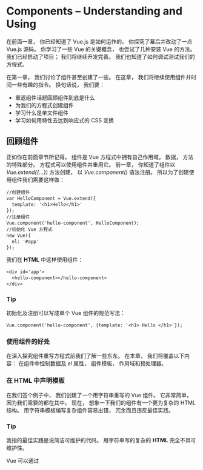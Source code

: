 # Components – Understanding and Using

在前面一章， 你已经知道了 Vue.js 是如何运作的。 你探究了幕后并改动了一点 Vue.js 源码。 你学习了一些 Vue 的关键概念， 也尝试了几种安装 Vue 的方法。 我们已经启动了项目； 我们将继续开发完善。 我们也知道了如何调试测试我们的方程式。

在第一章， 我们讨论了组件甚至创建了一些。 在这章， 我们将继续使用组件并时间一些有趣的指令。 换句话说， 我们要：

* 重返组件话题回顾组件到底是什么
* 为我们的方程式创建组件
* 学习什么是单文件组件
* 学习如何用特性去达到响应式的 CSS 变换

## 回顾组件

正如你在前面章节所记得， 组件是 Vue 方程式中拥有自己作用域， 数据， 方法的特殊部分。 方程式可以使用组件并重用它。 前一章， 你知道了组件以 *Vue.extend({...})* 方法创建， 以 *Vue.component()* 语法注册。 所以为了创建使用组件我们需要这样做：

```
//创建组件
var HelloComponent = Vue.extend({
  template: '<h1>Hello</h1>'
});
//注册组件
Vue.component('hello-component', HelloComponent);
//初始化 Vue 方程式
new Vue({
  el: '#app'
});
```

我们在 **HTML** 中这样使用组件：

```
<div id='app'>
  <hello-component></hello-component>
</div>
```

### Tip
初始化及注册可以写成单个 Vue 组件的规范写法：

```
Vue.component('hello-component', {template: '<h1> Hello </h1>'});
```

### 使用组件的好处
在深入探究组件重写方程式前我们了解一些东东。 在本章， 我们将覆盖以下内容： 在组件中控制数据及 *el* 属性， 组件模板， 作用域和预处理器。

### 在 HTML 中声明模板

在我们签个例子中， 我们创建了一个用字符串重写的 Vue 组件。 它非常简单， 因为我们需要的都在其中。 现在， 想象一下我们的组件有一个更为复杂的 HTML 结构。 用字符串模板编写复杂组件容易出错， 冗余而且违反最佳实践。

### Tip

我指的最佳实践是说简洁可维护的代码。 用字符串写的复杂的 **HTML** 完全不具可维护性。

Vue 可以通过 *<template>* 标签在 **HTML** 声明模板。

在 **HTML** 中重写我们的事例。

```
<template id="hello">
  <h1>Hello</h1>
</template>
```

然后再里面加上我们的组件， 我们需要一个 ID 来指定模板。

```
Vue.component('hello-component', {
  template: '#hello'
})
```
我们的整个代码看上去像这样：

```
<body>
  <template id="hello">
    <h1>Hello</h1>
  </template>
  <div id="app">
    <hello-component></hello-component>
  </div>
  <script src="vue.js"></script>
  <script>
    Vue.component('hello-component', {
      template: '#hello'
    });
    new Vue({
      el: '#app'
    });
  </script>
</body>
```

在前面的事例里， 我们只在组件中使用了 *template* 特性。 现在让我们来看看数据和 *el* 特性应该在组件里如何配置。

## 在组件里控制数据和 el 属性
正如前面提及的， 组件的语法和 Vue 实例的语法很想， 但是它必须扩展自 Vue 而非直接被调用。 有了这个前提， 貌似这样创建组件才对：

```
var HelloComponent = Vue.extend({
  el: '#hello',
  data: {msg: 'hello'}
})
```

但是这样会导致作用域泄漏， 每一个 *HelloComponent* 实例都会共享相同的 *data 和 el*。 这不是我们想要的。  这就是 Vue 为什么会明确地要求我们以函数的形式来声明这些属性。

```
var HelloComponent = Vue.component('hello-component', {
  el: function () {
  return '#hello';
  },
  data: function () {
    return {
      msg: 'Hello'
    }
  }
});
```

甚至当你以对象的方式声明 *data* 和 *el* 时， Vue 会有善意的警告。

![](imgs/3-1.png)

Vue 会在你用对象作为数据时发出警告

## 组件的作用域

正如已经提到的， 所有的组件拥有它们自己的作用域， 而且不会被其他组件访问到。 然而， 全局的方程式作用域可以被所有注册过的组件访问到哦。
你可以看到组件的作用域是本地的， 而方程式的作用域是全局的。 这是当然得。 但是， 在组件内使用父作用域不再直接。你不得不明确指出到底哪个组件的父级数据属性可以被访问，通过使用 *prop* 属性，然后通过 *v-bind* 语法把他们绑定到组件实例上。

我们可以先声明 HelloComponent 组件并包含数据及 msg 特性：

```
Vue.component('hello-component', {
    data: function () {
      return {
        msg: 'Hello'
      }
    }
});
```

创建 Vue 实例并包含一些数据：

```
new Vue({
  el: '#app',
  data: {
    user: 'hero'
  }
});
```

在我们的 **HTML** 里， 创建模板并以 ID 的形式应用到组件上：

```
//模板声明
<template id="hello">
  <h1>{{msg}} {{user}}</h1>
</template>

//在组件中使用模板
Vue.component('hello-component', {
  template: '#hello',
  data: function () {
    return {
    msg: 'Hello'
    }
  }
});
```
为了在页面中看到组件， 我们应该在 **HTML** 中调用它：

```
<div id="app">
 <hello-component></hello-component>
</div>
```

如果你在浏览器中打开页面， 你只能看到 **Hello**； *user* 数据属性未被绑定到组件中：

![](imgs/3-2.png)

父级的数据属性未被绑定到 Vue 组件中。

为了绑定父级的数据， 我们不得不做一下两件事：

* 在 prop 特性中指明这个属性
* 把它绑定到 hello-component 调用

```
//在组件里调用父级数据特性
Vue.component('hello-component', {
  template: '#hello',
  data: function () {
    return {
      msg: 'Hello'
    }
},
  props: ['user']
});

//向组件绑定 user 数据属性
<div id="app">
<hello-component v-bind:user="user"></hello-component>
</div>
```

刷新页面， 你将看到如下消息：

![](imgs/3-3.png)

纠正向父级数据属性的绑定后， 一切按期执行了。

### Tip
实际上， *v-bind:user* 语法可以有如下的简写：

```
<hello-component :user="user"></hello-component>
```

## 组件嵌套组件

组件的美好之处在于它们可以在其它组件里面重用就像乐高中的砖块一样！ 我们来创建另一个组件； 一个叫 **greetings** 被两个二级组件(form asking 和 hello component )组成的组件。

我们先来声明模板：

```
<!--form 模板-->
<template id="form">
  <div>
    <label for="name">What's your name?</label>
    <input v-model="user" type="text" id="name">
    </div>
</template>
  //saying hello 模板
<template id="hello">
  <h1>{{msg}} {{user}}</h1>
</template>
```

现在，我们在这些模板的基础上来注册两个 Vue 组件：

```
//注册 form 组件
Vue.component('form-component', {
  template: '#form',
  props: ['user']
});
//注册 hello 组件
Vue.component('hello-component', {
  template: '#hello',
  data: function () {
  return {
    msg: 'Hello'
  }
},
  props: ['user']
});
```

最后， 我们将创建我们的 greetings 模板， 它使用了 *form 和 hello* 组件。 别忘了我们已经向组件绑定了 *user* 属性。

```
<template id="greetings">
  <div>
  <form-component :user="user"></form-component>
  <hello-component :user="user"></hello-component>
  </div>
</template>
```

此时， 我们可以创建我们的 greetings 组件并在内使用 greetings 模板。

我们在这个组件内初始化带 user 名字的数据函数：

```
//基于 greetings 模板创建 greetings 组件
Vue.component('greetings-component', {
  template: '#greetings',
  data: function () {
    return {
      user: 'hero'
    }
  }
});
```

在我们的主要方程式中， 调用 greetings 组件：

```
<div id="app">
  <greetings-component></greetings-component>
</div>
```

别忘了初始化 Vue 实例

```
new Vue({
  el: '#app'
})
```

在浏览器中打开页面， 你可以看到如下输出：

![](imgs/3-4.png)

一个由不同组件构成的页面

尝试在 input 内改变 name 值。期望它会改变因为我们已经绑定了它， 但是奇怪的是， 改变并未发生。 啊哦， 就是这样。 默认情况下， 所有的属性遵守单向数据绑定。 这意味着在父级作用域内的变化将通知到所有子极组件反之失效。 这可以防止子极组件意外破坏父级状态。 就是这样， 但是， 也可以通过调用 *events* 强迫子极组件与他们的父级通信。 具体查看 Vue 文档 https://vuejs.org/guide/components.html#Custom-Events。

在我们的例子中， 我们可以在每次输入变化时向 form input 组件绑定 user 模型， 然后分发 input 事件。 我们通过使用 *v-on:input* 修饰符来完成它， 就如在这里被描述的一样  https://vuejs.org/guide/components.html#Form-Input-Components-using-Custom-Events 。

因此， 我们必须向 form-component 传入 *v-model="user"* ：

```
<form-component v-model="user"></form-component>
```

然后， form-component 应该接收 value 属性并分发 input 事件：

```
Vue.component('form-component', {
  template: '#form',
  props: ['value'],
  methods: {
    onInput: function (event) {
      this.$emit('input', event.target.value)
    }
  }
});
```

在 form-component 模板内的输入框应该绑定 *v-on:input* 和用 *v-on:input* 修饰符的 onInput 方法：

```
<input v-bind:value="value" type="text" id="name" v-on:input="onInput">
```

### Tip

事实上， 在先前的 Vue 2.0 中，这种在组件和父级间双向的同步是可以通过 **sync** 修饰符来交流属性的：

```
<form-component :user.sync="user"></form-component>
```

刷新页面。 你现在就可以改变输入框内的值了， 它会迅速地传递给父级作用域， 从而也也可通知给其它子组件。

![](imgs/3-5.png)

通过 .sync 修饰符可以在父级和子组件键形成双向绑定。

你可以在这里发现这个事例 https://jsfiddle.net/chudaol/1mzzo8yn/。

### Tip

在 Vue 2.0 版本前， 这里还有其它数据绑定修饰符， *.once* 。用这个修饰符， 数据将只绑定一次， 任何其它的变化不再影响到组件的状态。 比较下面几种方式：

```
<form-component :user="user"></form-component>

<form-component :user.sync="user"></form-component>

<form-component :user.once="user"></form-component>
```

## 用一个简单组件来重写购物清单

既然我们已经深入了解了组件， 我们就来用组件重写购物清单吧。

### Tip
对于需要重写的方程式， 我们需要基于这个版本  https://jsfiddle.net/chudaol/vxfkxjzk/3/。

当我们开始讨论组件的时候， 我们已经这样做过了。 不过那时，我们使用了模板字符串来设置组件。 现在我们用刚刚学习的组件配置来重写。 我们再来看看组件的界面和标识。

![](imgs/3-6.png)

我们的购物清单有四个组件

因此， 我建议应该包含这个四个组件：
* AddItemComponent： 增加新的列表项
* ItemComponent： 渲染后的购物列表
* ItemsComponent： 渲染并操作列表
* ChangeTitleComponent： 改变标题

## 为组件们定义模板
为我们的组件提供模板， 假设组件已经被定义注册。

### 注意

**CamelCase VS kebab-case** 你可能已经注意到我们在声明组件名字时使用了驼峰式 *( var HelloComponent = Vue.extend({...}))* ，我们以短横线隔开式来命名它们： *Vue.component('hello-component',　{...})* 。 我们这么做是因为 **HTML** 不区别大小写的特性。 因此呢， 我们的组件将会是这个样子地：

```
add-item-component

item-component

items-component

change-title-component
```

可以在这里看一下我们以前的例子  ( https://jsfiddle.net/chudaol/vxfkxjzk/3/ )。

我们来用模板和组件名重写它。 在这部分， 我们将只关心呈现层， 对于数据绑定的控制留到后面。 我们只复制粘贴方程式的部分 **HTML** 然后在我们的组件中重用。 我们的模板看起来像下面的这样：

```
<!--add new item template-->
<template id="add-item-template">
  <div class="input-group">
  <input @keyup.enter="addItem" v-model="newItem"
  placeholder="add shopping list item" type="text"
  class="form-control">
  <span class="input-group-btn">
  <button @click="addItem" class="btn btn-default"
  type="button">Add!</button>
  </span>
  </div>
</template>

<!--list item template-->
<template id="item-template">
  <li :class="{ 'removed': item.checked }">
  <div class="checkbox">
  <label>
  <input type="checkbox" v-model="item.checked"> {{ item.text }}
  </label>
  </div></li>
</template>

<!--items list template-->
<template id="items-template">
  <ul>
  <item-component v-for="item in items" :item="item">
  </item-component>
  </ul>
</template>

<!--change title template-->
<template id="change-title-template">
  <div>
  <em>Change the title of your shopping list here</em>
  <input v-bind:value="value" v-on:input="onInput"/>
  </div>
</template>
```

我们的中枢组件将包含一些组件。

```
<div id="app" class="container">
  <h2>{{ title }}</h2>
  <add-item-component></add-item-component>
  <items-component :items="items"></items-component>
  <div class="footer">
    <hr/>
    <change-title-component v-model="title"</change-title-component>
  </div>
</div>
```

如你所见， 模板的主要部分都是复制粘贴了相应的 **HTML** 代码。

但是呢， 这里有很多重要的不同点。 在 list item 模板中， 作了轻微的改动。 你已经在前面学习了 *v-for* 指令。 在前面的例子中， 我们把它用在 *<li>* 这样的元素上。 现在你将看到我们同样把它应用在 Vue 自定义组件上。

你同样可能观察到了在标题模板上的小变化。 现在它有了一个绑定到它身上的值， 也使用了 *v-on:input* 修饰符进行分发 *onInput* 方法。 正如你在前面所学习的， 自组件不能在没有事件系统的情况下直接影响父级数据。

## 定义注册所有组件

先看一眼我们先前做的购物清单方程式： https://jsfiddle.net/chudaol/c8LjyenL/ 。 我们来加点创建组件的代码。 我们将使用模板的 ID 来定义组件的模板特性。 同时， 别忘了从父级传入的 *props* 特性。 因此， 我们的代码如下：

```
//add item component
Vue.component('add-item-component', {
  template: '#add-item-template',
  data: function () {
    return {
      newItem: ''
    }
}
});

//item component
Vue.component('item-component', {
  template: '#item-template',
  props: ['item']
});

//items component
Vue.component('items-component', {
  template: '#items-template',
  props: ['items']
});
//change title component
Vue.component('change-title-component', {
  template: '#change-title-template',
  props: ['value'],
  methods: {
    onInput: function (event) {
      this.$emit('input', event.target.value)
    }
  }
});
```

如你所见， 在每个组件的 *props* 特性中， 我们都传入了不同的数据特性。 我们同样在 *add-item-template* 组件里移入了 *newItem* 特性。 在 *change-title-template* 组件里增加了 *onInput* 方法用来分发输入事件， 所以用户的操作才会影响到父级组件。

在浏览器里打开 **HTML** 文件。 界面和以前的一模一样！ 我们完成的代码可以在这里查看 https://jsfiddle.net/chudaol/xkhum2ck/1/。

## 练习

尽管我们的方程式看起来没什么变化， 它的功能却不在了。 不仅无法增加列表项， 而且会在控制台输出错误信息。

请使用事件系统为我们的组件添加功能。

在附录里的练习答案参考里有一个解决方案。

## 单文件组件

我们知道以前的最佳实践是分离 **HTML 、 CSS、 JavaScript**。 一些例如 React 的现代化的框架慢慢越过了这个规则。 当今， 在一个单文件里写结构， 样式， 逻辑代码已经很普遍了。 事实上， 对于一些小型组件， 我们完全可以转换成这种架构。 Vue 同样允许你在同一个文件里定义一切东东。 这种类型的组件被认为是单文件组件。

### 注意

单文件组件以 *.vue* 结束。 想这种类型的方程式可以使用 *webpack vue* 来配置。 生成这种类型的方程式， 最简单的方法就是使用 *vue-cli* (https://github.com/vuejs-templates/webpack)。

一个 Vue 组件可以由三部分组成：

* script
* template
* style

每个部分就如你所想的那样。 在 *<template>* 标签内放入 **HTML** 模板， 在 *<script>* 标签内放入 JavaScript 代码， 在 *<style>* 标签内放入 CSS 样式。

你还记得我们的 *hello-component* 组建吗？ 从这里回顾一下 https://jsfiddle.net/chudaol/mf82ts9a/2/ 。

通过使用 *vue-cli 的 webpack-simple* 命令来生成脚手架。

```
npm install -g vue-cli vue init webpack-simple
```

以 Vue 组件来重写它， 创建我们的 *HelloComponent.vue* 文件， 增加如下代码：

```
<template>
  <h1>{{ msg }}</h1>
</template>

<script>
export default {
  data () {
    return {
      msg : 'Hello!'
    }
  }
}
</script>
```

注意我们不需要为我们的组件增加特殊的模板标记。
作为一个问单间组件， 已经隐式地说明模板已经在这个文件中被用于单个定义了。 你可能注意到这里有些 ES6 的语法。 当然， 也别忘了数据特性应该是个函数而非对象。

在我们的中枢脚本中， 我们需要创建 Vue app 来通知脚本使用 *HelloComponent* 组件：

```
import Vue from 'vue'
import HelloComponent from './HelloComponent.vue'
new Vue({
  el: '#app',
  components: { HelloComponent }
});
```

我们在 *index.html* 中的标记将不会改变。 它依然需要调用 *hello-component* ：

```
<body>
  <div id="app">
    <hello-component></hello-component>
  </div>
  <script src="./dist/build.js"></script>
</body>
```

我们现在只需要安装 *npm* 依赖了(如果还没有的话)， 构建方程式。

```
npm install
npm run dev
```

搞定， 你的浏览器将自动打开 *localhost:8080* 页面。

你可以在[chapter3/hello/](https://github.com/PacktPublishing/Learning-Vuejs-2/tree/master/chapter3/hello) 查看代码。

你也可以在 webpackbin 中修改， 测试， 查看 *hello* 组件 http://www.webpackbin.com/N1LbBIsLb。

### Tip
Webpackbin 是一项可以运行测试以 Webpack 构建的方程式的很棒的服务。 尽管还是测试版依然是一款好工具。 当然也有一些小问题， 例如， 当你下载整个项目时， 它将不会运行。

## IDEs 插件
Vue 的创造者和贡献者也想着咱们开发者呢， 这里有一堆他们为我们开发的 IDE 插件。 你可以这里找到 https://github.com/vuejs/awesome-vue#syntaxhighlighting 。
如果喜欢使用 WebStorm IDE, 根据下面的说明来安装 Vue 插件。

1. 找到 Preferences | Plugins.
2. 点击 Browse repositories.
3. 输入 vue 于搜索框内.
4. 选择 Vue.js 点击安装：

![](imgs/3-7.png)

为 webstorm 安装 Vue 插件

## 样式和作用域
很明显， 模板和脚本都只属于附属的组件。 但是对于样式就不一样了。 试试在我们的 *hello* 组件中为 *<h1>* 增加一些 CSS 规则：

```
<style>
 h1 {
   coloe: red;
 }
</style>
```

现在， 刷新页面， **Hello!** 标题的颜色如期变成的红色。 然后在 *index.html* 文件中增加一个 *<h1>* 标签。 你可能会对这个标签同样编程了红色感到吃惊：

```
<div id="app">
  <h1>This is a single file component demo</h1>
  <hello-component></hello-component>
</div>
```

![](imgs/3-8.png)

所有的 <h1> 标签都有了我们在组件内定义的样式

为了使样式只对作用域内的组件起效， 我们需要在 *<style>* 标签内指明 *scoped* 特性：

```
<style scoped>
 h1 {
   color: red;
 }
</style>
```

查看页面你将会发现只有 **Hello!** 文本时红色的， 另外的 *h1* 没有变化。

## 热重载

你可能注意到了我现在已经不再要你刷新页面去查看效果了。 这是因为在方程式被 *vue-cli* 生成脚手架后， 页面会在每次有变更时自动刷新。 这是由于 *vue-hot-reload* API 会检测方程式文件变化并告知浏览器自动刷新！ 很棒吧！

## 预处理器

如何你知道预处理器， 你可能更喜欢在你的 *.vue* 组件中使用它们。 这多亏了 *vue-loader* 。

### 注意

你可以在这里发现更多关于预处理器和 *vue-loader* 的教程 http://vue-loader.vuejs.org/en/。

## HTML 预处理器
为了在单文件组件中使用预处理器， 你只需要在 *<template>* 标签内添加一个 *lang* 特性！ 别忘了安装相应的模块：

```
npm install jade --save-dev
```

对于使用 *jade*, 我们需要这样：

```
<template lang="jade">
  h1 {{ msg }}
</template>
```

## CSS 预处理器
对于 CSS 预处理器也是相同的逻辑。 例如 sass 预处理器：

```
<style lang="sass" scoped>
  $red: red;
  h1 {
    color: $red;
  }
</style>
```

## Tip

就如前一个例子说的， 别忘了安装相应的模块加载器：

```
npm install sass-loader node-sass --save-dev
```

## JavaScript 预处理器

你也可能使用 JavaScript 预处理器。 就像前面两个例子， 只是加上 *lang* 标识。 别忘了安装模块！

```
> npm install coffee-loader coffee-script --save-dev
<script lang="coffee">
  exports.default = data: ->
  { msg: 'Hello!' }
</script>
```

# 用单文件组件重写我们的购物清单方程式

既然我们已经了解了这么多书写组件的方法， 我们这就回到购物清单方程式， 用单文件组件重写它。 我们可以使用 Webpack配置的 *vue-cli*。 事实上， 我们已经在第二张这样做了。 所以， 开始吧：

```
# 没安装的先安装 vue-cli
$ npm install vue-cli -g
# 启动方程式
$ vue init webpack shopping-list
$ cd shopping-list
$ npm install
$ npm run dev
```

确保的的  *index.html* 文件是这样的：

```
<!DOCTYPE html>
<html>
<head>
  <meta charset="utf-8">
  <title>shopping-list</title>
  <link rel="stylesheet"
  href="https://maxcdn.bootstrapcdn.com/bootstrap/
  3.3.6/css/bootstrap.min.css">
</head>
<body>
  <app></app>
</body>
</html>
```

你的 *main.js* 应该是这样地：

```
import Vue from 'vue'
import App from './App'
new Vue({
  el: 'app',
  components: { App }
})
```

我们现在开始创建我们的组件。 当然你得知道我们的购物清单需要哪些必需的组件：

* AddItemComponent： 增加新的列表项
* ItemComponent： 渲染后的购物列表
* ItemsComponent： 渲染并操作列表
* ChangeTitleComponent： 改变标题

我们在 *components* 文件夹内创建它们。 我们先用三个空白的部分填充它们(*<template>, <script>, and <style>*), 并在 App.vue 中正确调用。 可以在每个组件内写点东西， 这样我们好区分它们：

![](imgs/3-9.png)

四个组件内的代码

现在呢， 打开 *App.vue* 组件， 这是我们的中枢组件， 它可以集中我们所有的组件。

删除 *<template>, <script>, <style>* 标签。 开始构建我们的方程式。

首先， 我们需要导入在 *App.vue* 使用的组件。

### Tip

别忘了我们可以使用 ES2015 的 *import/export* 语法。

在 *<script>* 标签内， 我们先导入组件并导出包含着重要组件和对购物清单返回数据函数的对象。

```
<script>
import AddItemComponent from './components/AddItemComponent'
import ItemsComponent from './components/ItemsComponent'
import ChangeTitleComponent from './components/ChangeTitleComponent'export default {
  components: {
    AddItemComponent,
    ItemsComponent,
    ChangeTitleComponent
  },
  data () {
    return {
    items: [{ text: 'Bananas', checked: true },
            { text: 'Apples', checked: false }
           ]
    }
  },
  methods: {
    addItem (text) {
      this.items.push({
        text: text,
        checked: false
      })
    }
  }
}
</script>
```

我们的模板可以是我们以前构建的那些。 我们现在只关心模型和数据绑定。 首先， 插入增加列表项的组件， 然后是所有列表项组件， 最后是改变标题组件。

我们的模板是这样地：

```
<template>
  <div id="app" class="container">
  <h2>{{ title }}</h2>
  <add-item-component></add-item-component>
  <items-component></items-component>
  <div class="footer">
    <hr/>
    <change-title-component></change-title-component>
  </div>
  </div>
</template>
```

你还记得我们用驼峰式命名组件的名字吧？ 在模板中， 我们应该使用短横线隔开式， 对吧？ 好的， 我们看看浏览器里的效果：

![](imgs/3-10.png)

### Tip
我们将使用 Bootstrap 的 CSS 样式。 在全局 *index.html* 内引入文件：

```
<link rel="stylesheet"
href=" https://maxcdn.bootstrapcdn.com/bootstrap/3.3.6/css/bootstrap.min.css">
```

## AddItemComponent

打开 AddItemComponent.vue 。填充 *<template>* 。 看起来是这样地：

```
<template>
  <div>
    <div class="input-group">
      <input type="text" class="input form-control"
        placeholder="add shopping list item">
      <span class="input-group-btn">
        <button class="btn btn-default" type="button">Add!</button>
      </span>
    </div>
  </div>
</template>
```

如果你在浏览器查看页面， 你可以看到内容已经变化了。

## 配置 ItemComponent 和 ItemsComponent

我们打开 ItemComponent.vue 文件。 只是复制粘贴一些 **HTML**：

```
//ItemComponent.vue
<template>
  <li :class="{ 'removed': item.checked }">
    <div class="checkbox">
      <label>
        <input type="checkbox" v-model="item.checked"> {{ item.text }}
      </label>
    </div>
  </li>
</template>
```

同时增加 *scoped* 样式。 这个组件需要特指的 *<li>, <span> 和 .remove* 类。 我们复制粘贴：

```
//ItemComponent.vue
<style scoped>
  .removed {
    color: gray;
  }.
  removed span {
    text-decoration: line-through;
  }l
  i {
    list-style-type: none;
  }l
  i span {
    margin-left: 5px;
  }
</style>
```

现在打开 *ItemsComponents* 。 正如你所记得的，它是一个 *ItemComponent* 列表。 即使你忘记了， 我想复数的字符名字也会使你记起来吧。 为了可以使用 *ItemComponent* ，你必须在组件内导入注册 *component* 属性。 所以我们先修改脚本：

```
//ItemsComponent.vue
<script>
import ItemComponent from './ItemComponent'
export default {
  components: {
    ItemComponent
  }
}
</script>
```

现在你可以在 *<template>* 中使用 *item-component* 了！ 你还记的怎么遍历元素吗？ 你当然记得！ 这就是我们现在打开 *<template>* 标签的原因：

```
//ItemsComponent.vue
<template>
<div>
<item-component v-for="item in items" :item="item">
</item-component>
</div>
</template>
```

如果你现在检查页面， 你会发现构建失败了！ 你知道原因吗？

你还记得当自组件想改变父级数据必须要声明 "props" 吗？ 我们确实忘记在 *ItemsComponent* 和 *ItemComponent* 内声明了。

首先， 在 *App.vue* 内， 绑定 *items-component* 调用。

```
//App.vue
<items-component :items="items"></items-component>
```

然后为 *ItemsComponent* 增添 *props* 特性：

```
//ItemsComponent.vue
<script>
  import ItemComponent from './ItemComponent'
  export default {
    components: {
      ItemComponent
    },
    props: ['items']
  }
</script>
```

回到 *ItemComponent* 增加 *props* 属性：

```
//ItemComponent.vue
<script>
export default {
  props: ['item']
}
</script>
```

现在检查页面。 已经恢复正常了。 可以在这里查看完整的代码 [chapter3/shopping-list](https://github.com/PacktPublishing/Learning-Vue.js-2/tree/master/chapter3/shopping-list) 。

## 练习
完成购物清单使之较以前拥有相同的功能。

全讲完了， 我确信你能在半小时内完成练习。 参考答案在附录里。


# 用单文件组件重写番茄钟方程式

我希望你已经可以使用的我们在第一张里开发的番茄钟方程式了。

我现在要回顾它并做在前一节里相同的练习 -- 用组件定义并重写。

我们来查看一下我们的番茄钟方程式。 我将惯惯你： 我们加入了一张截图， 当重计时才会更换的截图。

![](imgs/3-11.png)

重启状态的番茄钟

这里有一些易于标识的组件：

* 控制器组件， ControlsComponent
* 倒计时组件， CountdownComponent
* 当前状态组件， StateTitleComponent
* 猫咪渲染组件， KittensCompnent

现在， 别再盯着小猫啦， 我们来用单文件组件实现番茄钟吧！ 步骤如下：

1. 打开先前的番茄钟文件夹或者基于 Webpack 模板创建一个新的
2. 在文件夹内运行 *npm install* 和 *npm run dev*
3. 确保你的 *index.html* 如下：
```
<!DOCTYPE html>
<html>
  <head>
    <meta charset="utf-8">
    <title>pomodoro</title>
  </head>
  <body>
    <app></app>
  </body>
</html>
```
4. 确保你的 *main.js* 像下面这样：

```
import Vue from 'vue'
import App from './App'

new Vue({
  el: 'app',
  components: { App }
})
```
5. 在你的浏览器打开 *localhost:8080*。
6. 然后就像前面的例子， 找到 *components* 文件夹并创建所有必要的 *.vue* 组件。
7. 找到 *App.vue* ， 导入注册号的组件。
8. 在每个组件的 *<template>* 部分加上一些独特的标识从而让我们可以简单地查找。

你当然会遇到一些类似的结构， 看起来可能像这些：

![](imgs/3-12.png)

用单文件组件实现番茄钟的初始状态。

现在， 假设我们的组件已经就绪， 而且放置到了响应的位置。

我只是尽早提醒你一下我们的方程式标记应该是这样的：

```
<div id="app" class="container">
  <h2>
  <span>Pomodoro</span>

  // ControlsComponent
  <button >
    <i class="glyphicon glyphicon-play"></i>
  </button>
  <button >
    <i class="glyphicon glyphicon-pause"></i>
  </button>
  <button >
    <i class="glyphicon glyphicon-stop"></i>
  </button>
  </h2>

  // StateTitleComponent
  <h3>{{ title }}</h3>

  // CountdownComponent
  <div class="well">
    <div class="pomodoro-timer">
      <span>{{ min }}</span>:<span>{{ sec }}</span>
    </div>
  </div>

  // KittensComponent
  <div class="well">
    <img :src="catImgSrc" />
  </div>
</div>
```

你可能已经注意到我移除了一些类绑定和行为控制器。 别担心。  记住 Scarlett O'Hara 在 *Gone with the Wind?* 她经常说，
> "I can't think about that right now. I'll think about that tomorrow."

( http://goo.gl/InYm8e)。 Scarlett O'Hara 是个睿智的女人。 现在， 我们将只关注我们 *App.vue* 中的 *<template>* 标签。 剩下的事等等再做。 我们只是拷贝粘贴 **HTML** 片段来替换我们的标识内容， 用短横线隔开式的组件。 在 *App.vue* 中的模板将是这样：

```
//App.vue
<template>
  <div id="app" class="container">
    <h2>
      <span>Pomodoro</span>
      <controls-component></controls-component>
    </h2>
    <state-title-component></state-title-component>
    <countdown-component></countdown-component>
    <kittens-component></kittens-component>
  </div>
</template>
```

有点眼熟， 啊哈？ 在你的浏览器里查看效果。 不是很棒， 但还不错。

![](imgs/3-13.png)

启动单文件组件的番茄钟方程式

我们现在该做什么呢？ 复制粘贴响应的标记到组件内的 *<template>* 部分。 请独立完成， 我就当留个家庭作业吧。 但是， 你想检查一下文件， 可以看看这个 [chapter3/pomodoro](https://github.com/PacktPublishing/Learning-Vuejs-2/tree/master/chapter3/pomodoro) 。 所有的数据绑定和有趣的部分将放到下一章！ 别合起书， 无论怎样， 请先暂停你的番茄钟。

## 响应式 CSS 变换绑定

在切换到讨论大量的不同类型的数据绑定的下一章前，我将介绍一点有趣的绑定。 我知道你这是什么意思， 我亲爱的读者。 你已经发现 transition 这个词出现了两次啦， 你或许已经猜到我们可以给数据变化绑定 CSS 变换了。

想象你有一个元素只有在 *show* 特性为真值的时候才显现。 这很简单， 对吗？ 用你已经知道的 *v-if* 指令：

```
<div v-if="show">hello</div>
```

因此， 当 *show* 特性改变时， *<div>* 会相应地改变。 想象一下在 hideing/showing 上应用 CSS 变换。 在 Vue 中你可以使用特殊的 *transition* 包装在数据变化时提供特殊的变换效果。

```
<transition name="fade">
  <div v-if="show" transition="my">hello</div>
</transition>
```

然后， 只需要在 *fade-enter, fade-leave, fade-enter-active, fade-leave-active* 类上定义 CSS 规则。 可以查看官方的 Vue 文档 https://vuejs.org/v2/guide/transitions.html#Transition-Classes 。

我们来看看我们的 *kittens* 组件上市怎么应用这些类的。 让我们为此加上 *v-if* 指令：

```
<template>
  <...>
  <kittens-component v-if="kittens"></kittens-component>
  <...>
</template>
```

当然， 我们应该在 *App.vue* 的 *<script>* 标签内加上数据函数(把它设置为全局变量从而易于在开发者工具中调试)：

```
<script>
// ... //
window.data = {
  kittens: true
};
export default {
//.....//
  data () {
    return window.data
  }
}
</script>
```

查看浏览器： 没有变化， 打开开发者工具键入：

```
data.kittens = false
```

你将看到 *kittens* 组件在页面内消失了。 如果你键入下面的代码， 它又出现了：

```
data.kittens = true
```

### Tip
我希望你没有忘记在 *index.html*  文件内引入 Boootstrap CSS 样式，。 没有它， 你将看不到任何出现消失的变化。

现在我们将要讨论一些 CSS 变换 而非简单的 hiding/showing 。我们为我们的 *kittens* 组件应用 CSS 的 fade 变换。 为组件变化增添一些 *fade*  特性的包装：

```
<template>
  <...>
    <transition name="fade">
      <kittens-component v-if="kittens"></kittens-component>
    </transition>
  <...>
</template>
```

现在如果我们已经为我们的类定义好了正确的规则， 将会看到一个很棒的 CSS 变换。 开动吧。 在 *<style>* 标签内添加 CSS 规则：

```
<style scoped>
  .fade-enter-active, .fade-leave-active {
    transition: opacity .5s
  }.
  fade-enter, .fade-leave-active {
    opacity: 0
  }
</style>
```

再次查看页面。 打开控制台再次键入 data.kittens = false 和 data.kittens = true 。 你可以在每次数据改变时看到一个非常棒的 *fade* 变换。 在下一章， 我们将更多地讨论 Vue.js 变换并在我们的方程式中运用它。

## 总结

在本章节， 你已经学习了 Vue 组件如何去运用它们。 你看到了如何以一种经典的方式创建注册组件， 也知道了如何使用单文件组件：

* 以驼峰式创建变量， 为了在模板内使用组件， 你必须应用响应的横断符隔开式形式， 例如， MyBeautifulComponent -> my-beautiful-component
* 在组件内的 *data* 和 *el* 特性必须是函数而非对象： {data : function () {}}
* 如果你想为组件增加样式而又不泄漏到全局作用域中， 为它添加 *scoped* 特性： <style scoped></style>

我们也用单文件组件重写方程式并尝试了数据绑定的 CSS 变换。

在下一章， 我们将深入数据绑定， 包括 CSS 和 JavaScript 变换。 我们将使用数据绑定激活我们的方程式。 最重要的是， 我们将看到更多猫咪！
